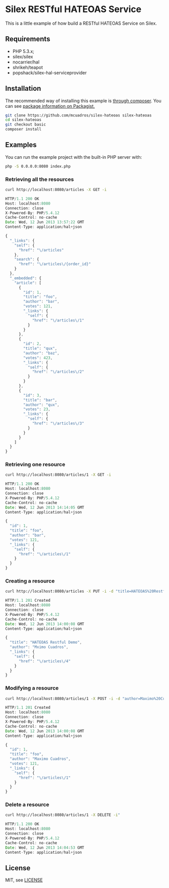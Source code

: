 Silex RESTful HATEOAS Service
=============================

This is a little example of how build a RESTful HATEOAS Service on Silex.


Requirements
------------

* PHP 5.3.x;
* silex/silex 
* nocarrier/hal
* shrikeh/teapot
* popshack/silex-hal-serviceprovider


Installation
------------

The recommended way of installing this example is [through composer](http://getcomposer.org).
You can see [package information on Packagist.](https://packagist.org/packages/mcuadros/silex-hateoas)

```sh
git clone https://github.com/mcuadros/silex-hateoas silex-hateoas
cd silex-hateoas
git checkout basic
composer install
```


Examples
--------
You can run the example project with the built-in PHP server with:
```sh
php -S 0.0.0.0:8080 index.php
```

### Retrieving all the resources

```sh
curl http://localhost:8080/articles -X GET -i
```

```js
HTTP/1.1 200 OK
Host: localhost:8080
Connection: close
X-Powered-By: PHP/5.4.12
Cache-Control: no-cache
Date: Wed, 12 Jun 2013 13:57:22 GMT
Content-Type: application/hal+json

{
  "_links": {
    "self": {
      "href": "\/articles"
    },
    "search": {
      "href": "\/articles\/{order_id}"
    }
  },
  "_embedded": {
    "article": [
      {
        "id": 1,
        "title": "foo",
        "author": "bar",
        "votes": 121,
        "_links": {
          "self": {
            "href": "\/articles\/1"
          }
        }
      },
      {
        "id": 2,
        "title": "qux",
        "author": "baz",
        "votes": 423,
        "_links": {
          "self": {
            "href": "\/articles\/2"
          }
        }
      },
      {
        "id": 3,
        "title": "bar",
        "author": "qux",
        "votes": 23,
        "_links": {
          "self": {
            "href": "\/articles\/3"
          }
        }
      }
    ]
  }
}
```

### Retrieving one resource

```sh
curl http://localhost:8080/articles/1 -X GET -i
```

```js
HTTP/1.1 200 OK
Host: localhost:8080
Connection: close
X-Powered-By: PHP/5.4.12
Cache-Control: no-cache
Date: Wed, 12 Jun 2013 14:14:05 GMT
Content-Type: application/hal+json

{
  "id": 1,
  "title": "foo",
  "author": "bar",
  "votes": 121,
  "_links": {
    "self": {
      "href": "\/articles\/1"
    }
  }
}
```

### Creating a resource

```sh
curl http://localhost:8080/articles -X PUT -i -d "title=HATEOAS%20Restful%20Demo&author=Mximo%20Cuadros"
```

```js
HTTP/1.1 201 Created
Host: localhost:8080
Connection: close
X-Powered-By: PHP/5.4.12
Cache-Control: no-cache
Date: Wed, 12 Jun 2013 14:00:08 GMT
Content-Type: application/hal+json

{
  "title": "HATEOAS Restful Demo",
  "author": "Mximo Cuadros",
  "_links": {
    "self": {
      "href": "\/articles\/4"
    }
  }
}
```

### Modifying a resource

```sh
curl http://localhost:8080/articles/1 -X POST -i -d "author=Maximo%20Cuadros"
```

```js
HTTP/1.1 201 Created
Host: localhost:8080
Connection: close
X-Powered-By: PHP/5.4.12
Cache-Control: no-cache
Date: Wed, 12 Jun 2013 14:00:08 GMT
Content-Type: application/hal+json

{
  "id": 1,
  "title": "foo",
  "author": "Maximo Cuadros",
  "votes": 121,
  "_links": {
    "self": {
      "href": "\/articles\/1"
    }
  }
}
```

### Delete a resource

```sh
curl http://localhost:8080/articles/1 -X DELETE -i"
```

```js
HTTP/1.1 200 OK
Host: localhost:8080
Connection: close
X-Powered-By: PHP/5.4.12
Cache-Control: no-cache
Date: Wed, 12 Jun 2013 14:04:53 GMT
Content-Type: application/hal+json

```


License
-------

MIT, see [LICENSE](LICENSE)

